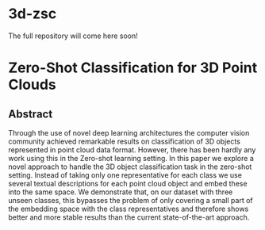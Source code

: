 # 3d-zsc

The full repository will come here soon!

# Zero-Shot Classification for 3D Point Clouds

## Abstract

Through the use of novel deep learning architectures the computer vision community achieved remarkable results on
classification of 3D objects represented in point cloud data format. However, there has been hardly any work using
this in the Zero-shot learning setting. In this paper we explore a novel approach to handle the 3D object
classification task in the zero-shot setting. Instead of taking only one representative for each class we use
several textual descriptions for each point cloud object and embed these into the same space. We demonstrate that,
on our dataset with three unseen classes, this bypasses the problem of only covering a small part of the embedding
space with the class representatives and therefore shows better and more stable results than the current
state-of-the-art approach.
